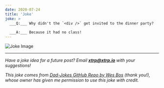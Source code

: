 ```yaml
---
date: 2020-07-24
title: 'Joke'
joke: >
  ___Q:___ Why didn't the `<div />` get invited to the dinner party?
  
  ___A:___ Because it had no class!
---
```


![Joke Image](https://private.xtrp.io/projects/DailyDeveloperJokes/public_image_server/images/5e12591e45d64.png)

---
*Have a joke idea for a future post? Email **[xtrp@xtrp.io](mailto:xtrp@xtrp.io)** with your suggestions!*

*This joke comes from [Dad-Jokes GitHub Repo by Wes Bos](https://github.com/wesbos/dad-jokes) (thank you!), whose owner has given me permission to use this joke with credit.*

<!-- 
Joke text:
**Q:** Why didn't the `<div />` get invited to the dinner party?

**A:** Because it had no class!
 -->

